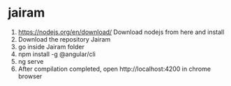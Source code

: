 # jairam

1. https://nodejs.org/en/download/ Download nodejs from here and install
2. Download the repository Jairam
3. go inside Jairam folder
4. npm install -g @angular/cli
5. ng serve
6. After compilation completed, open http://localhost:4200 in chrome browser
